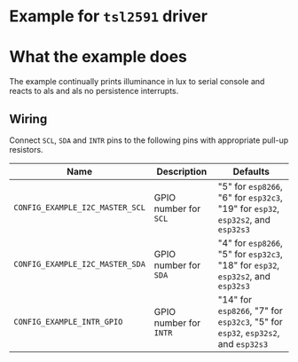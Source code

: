 # Example for `tsl2591` driver

# What the example does

The example continually prints illuminance in lux to serial console and reacts to
als and als no persistence interrupts.

## Wiring

Connect `SCL`, `SDA` and `INTR` pins to the following pins with appropriate pull-up
resistors.

| Name | Description | Defaults |
|------|-------------|----------|
| `CONFIG_EXAMPLE_I2C_MASTER_SCL` | GPIO number for `SCL` | "5" for `esp8266`, "6" for `esp32c3`, "19" for `esp32`, `esp32s2`, and `esp32s3` |
| `CONFIG_EXAMPLE_I2C_MASTER_SDA` | GPIO number for `SDA` | "4" for `esp8266`, "5" for `esp32c3`, "18" for `esp32`, `esp32s2`, and `esp32s3` |
| `CONFIG_EXAMPLE_INTR_GPIO` | GPIO number for `INTR` | "14" for `esp8266`, "7" for `esp32c3`, "5" for `esp32`, `esp32s2`, and `esp32s3` |
